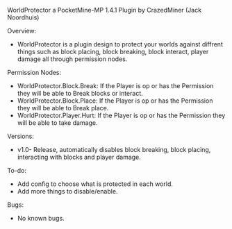 WorldProtector a PocketMine-MP 1.4.1 Plugin by CrazedMiner (Jack Noordhuis)

Overview:
- WorldProtector is a plugin design to protect your worlds against diffrent things such as block placing, block breaking, block   interact, player damage all through permission nodes.

Permission Nodes:
- WorldProtector.Block.Break: If the Player is op or has the Permission they will be able to Break blocks or interact.
- WorldProtector.Block.Place: If the Player is op or has the Permission they will be able to Break place.
- WorldProtector.Player.Hurt: If the Player is op or has the Permission they will be able to take damage.

Versions:
- v1.0- Release, automatically disables block breaking, block placing, interacting with blocks and player damage.

To-do:
- Add config to choose what is protected in each world.
- Add more things to disable/enable.

Bugs:
- No known bugs.
